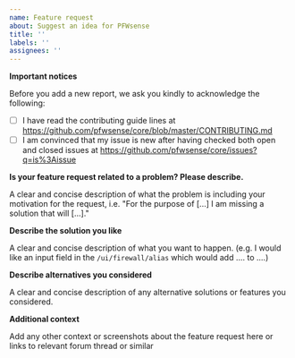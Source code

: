 ```yaml
---
name: Feature request
about: Suggest an idea for PFWsense
title: ''
labels: ''
assignees: ''
---
```

**Important notices**

Before you add a new report, we ask you kindly to acknowledge the following:

- [ ] I have read the contributing guide lines at https://github.com/pfwsense/core/blob/master/CONTRIBUTING.md
- [ ] I am convinced that my issue is new after having checked both open and closed issues at https://github.com/pfwsense/core/issues?q=is%3Aissue

**Is your feature request related to a problem? Please describe.**

A clear and concise description of what the problem is including your motivation for the request,
i.e. "For the purpose of [...] I am missing a solution that will [...]."

**Describe the solution you like**

A clear and concise description of what you want to happen.
(e.g. I would like an input field in the `/ui/firewall/alias` which would add .... to ....)

**Describe alternatives you considered**

A clear and concise description of any alternative solutions or features you considered.

**Additional context**

Add any other context or screenshots about the feature request here or links to relevant forum thread or similar
